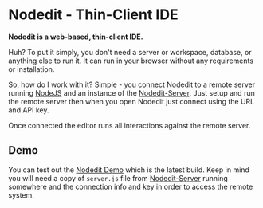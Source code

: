 # Nodedit - Thin-Client IDE

**Nodedit is a web-based, thin-client IDE.**

Huh? To put it simply, you don't need a server or workspace, database, or anything else to run it. It can run in your browser without any requirements or installation.

So, how do I work with it? Simple - you connect Nodedit to a remote server running [NodeJS](http://nodejs.org/) and an instance of the [Nodedit-Server](https://github.com/Fluidbyte/Nodedit-Server). Just setup and run the remote server then when you open Nodedit just connect using the URL and API key.

Once connected the editor runs all interactions against the remote server.

## Demo

You can test out the [Nodedit Demo](http://demo.nodedit.com) which is the latest build. Keep in mind you will need a copy of `server.js` file from [Nodedit-Server](https://github.com/Fluidbyte/Nodedit-Server) running somewhere and the connection info and key in order to access the remote system.